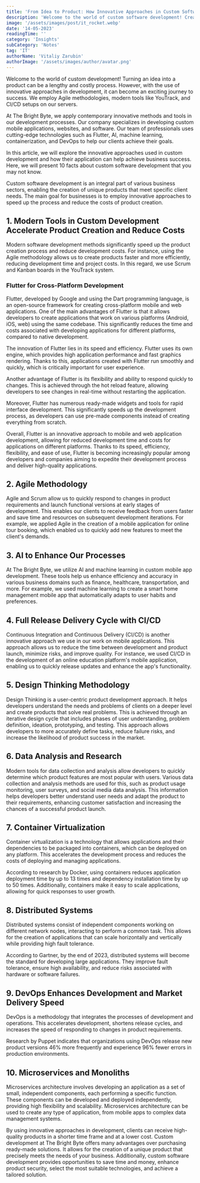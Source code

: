 ```yaml
---
title: 'From Idea to Product: How Innovative Approaches in Custom Software Development Help Achieve Goals'
description: 'Welcome to the world of custom software development! Creating a product from idea to implementation can be a lengthy and costly process.'
image: '/assets/images/post/it_rocket.webp'
date: '14-05-2023'
readingTime: ''
category: 'Insights'
subCategory: 'Notes'
tag: 'IT'
authorName: 'Vitaliy Zarubin'
authorImage: '/assets/images/author/avatar.png'
---
```


Welcome to the world of custom development! Turning an idea into a product can be a lengthy and costly process. However, with the use of innovative approaches in development, it can become an exciting journey to success. We employ Agile methodologies, modern tools like YouTrack, and CI/CD setups on our servers.

At The Bright Byte, we apply contemporary innovative methods and tools in our development processes. Our company specializes in developing custom mobile applications, websites, and software. Our team of professionals uses cutting-edge technologies such as Flutter, AI, machine learning, containerization, and DevOps to help our clients achieve their goals.

In this article, we will explore the innovative approaches used in custom development and how their application can help achieve business success. Here, we will present 10 facts about custom software development that you may not know.

Custom software development is an integral part of various business sectors, enabling the creation of unique products that meet specific client needs. The main goal for businesses is to employ innovative approaches to speed up the process and reduce the costs of product creation.

## 1. Modern Tools in Custom Development Accelerate Product Creation and Reduce Costs

Modern software development methods significantly speed up the product creation process and reduce development costs. For instance, using the Agile methodology allows us to create products faster and more efficiently, reducing development time and project costs. In this regard, we use Scrum and Kanban boards in the YouTrack system.

### Flutter for Cross-Platform Development

Flutter, developed by Google and using the Dart programming language, is an open-source framework for creating cross-platform mobile and web applications. One of the main advantages of Flutter is that it allows developers to create applications that work on various platforms (Android, iOS, web) using the same codebase. This significantly reduces the time and costs associated with developing applications for different platforms, compared to native development.

The innovation of Flutter lies in its speed and efficiency. Flutter uses its own engine, which provides high application performance and fast graphics rendering. Thanks to this, applications created with Flutter run smoothly and quickly, which is critically important for user experience.

Another advantage of Flutter is its flexibility and ability to respond quickly to changes. This is achieved through the hot reload feature, allowing developers to see changes in real-time without restarting the application.

Moreover, Flutter has numerous ready-made widgets and tools for rapid interface development. This significantly speeds up the development process, as developers can use pre-made components instead of creating everything from scratch.

Overall, Flutter is an innovative approach to mobile and web application development, allowing for reduced development time and costs for applications on different platforms. Thanks to its speed, efficiency, flexibility, and ease of use, Flutter is becoming increasingly popular among developers and companies aiming to expedite their development process and deliver high-quality applications.

## 2. Agile Methodology

Agile and Scrum allow us to quickly respond to changes in product requirements and launch functional versions at early stages of development. This enables our clients to receive feedback from users faster and save time and resources on subsequent development iterations. For example, we applied Agile in the creation of a mobile application for online tour booking, which enabled us to quickly add new features to meet the client's demands.

## 3. AI to Enhance Our Processes

At The Bright Byte, we utilize AI and machine learning in custom mobile app development. These tools help us enhance efficiency and accuracy in various business domains such as finance, healthcare, transportation, and more. For example, we used machine learning to create a smart home management mobile app that automatically adapts to user habits and preferences.

## 4. Full Release Delivery Cycle with CI/CD

Continuous Integration and Continuous Delivery (CI/CD) is another innovative approach we use in our work on mobile applications. This approach allows us to reduce the time between development and product launch, minimize risks, and improve quality. For instance, we used CI/CD in the development of an online education platform's mobile application, enabling us to quickly release updates and enhance the app's functionality.

## 5. Design Thinking Methodology

Design Thinking is a user-centric product development approach. It helps developers understand the needs and problems of clients on a deeper level and create products that solve real problems. This is achieved through an iterative design cycle that includes phases of user understanding, problem definition, ideation, prototyping, and testing. This approach allows developers to more accurately define tasks, reduce failure risks, and increase the likelihood of product success in the market.

## 6. Data Analysis and Research

Modern tools for data collection and analysis allow developers to quickly determine which product features are most popular with users. Various data collection and analysis methods are used for this, such as product usage monitoring, user surveys, and social media data analysis. This information helps developers better understand user needs and adapt the product to their requirements, enhancing customer satisfaction and increasing the chances of a successful product launch.

## 7. Container Virtualization

Container virtualization is a technology that allows applications and their dependencies to be packaged into containers, which can be deployed on any platform. This accelerates the development process and reduces the costs of deploying and managing applications.

According to research by Docker, using containers reduces application deployment time by up to 13 times and dependency installation time by up to 50 times. Additionally, containers make it easy to scale applications, allowing for quick responses to user growth.

## 8. Distributed Systems

Distributed systems consist of independent components working on different network nodes, interacting to perform a common task. This allows for the creation of applications that can scale horizontally and vertically while providing high fault tolerance.

According to Gartner, by the end of 2023, distributed systems will become the standard for developing large applications. They improve fault tolerance, ensure high availability, and reduce risks associated with hardware or software failures.

## 9. DevOps Enhances Development and Market Delivery Speed

DevOps is a methodology that integrates the processes of development and operations. This accelerates development, shortens release cycles, and increases the speed of responding to changes in product requirements.

Research by Puppet indicates that organizations using DevOps release new product versions 46% more frequently and experience 96% fewer errors in production environments.

## 10. Microservices and Monoliths

Microservices architecture involves developing an application as a set of small, independent components, each performing a specific function. These components can be developed and deployed independently, providing high flexibility and scalability. Microservices architecture can be used to create any type of application, from mobile apps to complex data management systems.

By using innovative approaches in development, clients can receive high-quality products in a shorter time frame and at a lower cost. Custom development at The Bright Byte offers many advantages over purchasing ready-made solutions. It allows for the creation of a unique product that precisely meets the needs of your business. Additionally, custom software development provides opportunities to save time and money, enhance product security, select the most suitable technologies, and achieve a tailored solution.
